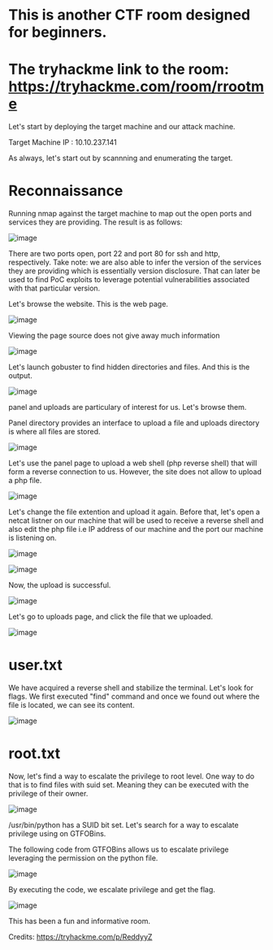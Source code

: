 # This is another CTF room designed for beginners.
# The tryhackme link to the room: https://tryhackme.com/room/rrootme

Let's start by deploying the target machine and our attack machine.

Target Machine IP : 10.10.237.141

As always, let's start out by scannning and enumerating the target.

# Reconnaissance
Running nmap against the target machine to map out the open ports and services they are providing. The result is as follows:

![image](https://github.com/benichi2022/securewriteup-tryhackme/assets/113864743/e11e7410-0719-44d6-9609-656aceeb2e01)

There are two ports open, port 22 and port 80 for ssh and http, respectively. 
Take note: we are also able to infer the version of the services they are providing which is essentially version disclosure. That can later be used to find PoC exploits to leverage potential vulnerabilities associated with that particular version. 

Let's browse the website.
This is the web page.

![image](https://github.com/benichi2022/securewriteup-tryhackme/assets/113864743/6bf6924d-08f2-4f50-90d9-db6d75f83202)

Viewing the page source does not give away much information

![image](https://github.com/benichi2022/securewriteup-tryhackme/assets/113864743/a420f6fa-3f80-40d0-9f21-9d42ebbf63c5)

Let's launch gobuster to find hidden directories and files.
And this is the output.

![image](https://github.com/benichi2022/securewriteup-tryhackme/assets/113864743/ed04f127-4281-4ab6-9267-64ccd43a7e26)

panel and uploads are particulary of interest for us. Let's browse them.

Panel directory provides an interface to upload a file and uploads directory is where all files are stored.

![image](https://github.com/benichi2022/securewriteup-tryhackme/assets/113864743/f9ae3dbd-7146-4592-9aca-e03478df25af)

Let's use the panel page to upload a web shell (php reverse shell) that will form a reverse connection to us.
However, the site does not allow to upload a php file. 

![image](https://github.com/benichi2022/securewriteup-tryhackme/assets/113864743/35831ecd-15a6-4535-9e83-07d9ef16b12d)

Let's change the file extention and upload it again. Before that, let's open a netcat listner on our machine that will be used to receive a reverse shell and also edit the php file i.e IP address of our machine and the port our machine is listening on.

![image](https://github.com/benichi2022/securewriteup-tryhackme/assets/113864743/4acb5635-43b0-49e6-a328-fde355215533)

![image](https://github.com/benichi2022/securewriteup-tryhackme/assets/113864743/c29af7e1-fac4-4d30-80ba-f2173302df2c)

Now, the upload is successful.

![image](https://github.com/benichi2022/securewriteup-tryhackme/assets/113864743/e33eb755-bfd7-4082-abe2-fff5319d6a07)

Let's go to uploads page, and click the file that we uploaded. 

![image](https://github.com/benichi2022/securewriteup-tryhackme/assets/113864743/69d645f5-4fab-4728-a6da-49cb45118c86)

# user.txt
We have acquired a reverse shell and stabilize the terminal. Let's look for flags.
We first executed "find" command and once we found out where the file is located, we can see its content.

![image](https://github.com/benichi2022/securewriteup-tryhackme/assets/113864743/d9a6fe2a-1770-4966-a026-9b11cf4b4a01)

# root.txt
Now, let's find a way to escalate the privilege to root level.
One way to do that is to find files with suid set. Meaning they can be executed with the privilege of their owner.

![image](https://github.com/benichi2022/securewriteup-tryhackme/assets/113864743/a7f6a057-fb9f-4f13-b65e-79a2749fa919)

/usr/bin/python has a SUID bit set. Let's search for a way to escalate privilege using on GTFOBins.

The following code from GTFOBins allows us to escalate privilege leveraging the permission on the python file.

![image](https://github.com/benichi2022/securewriteup-tryhackme/assets/113864743/748fe607-a8a0-419b-9ba3-97de75535129)

By executing the code, we escalate privilege and get the flag.

![image](https://github.com/benichi2022/securewriteup-tryhackme/assets/113864743/6f8c49aa-1ab5-4db4-b80d-90fe4f98cde2)

This has been a fun and informative room.

Credits: https://tryhackme.com/p/ReddyyZ






















